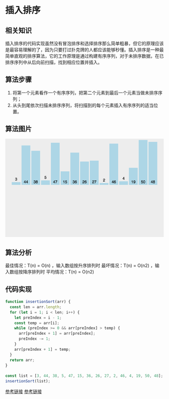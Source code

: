 # 插入排序

## 相关知识

插入排序的代码实现虽然没有冒泡排序和选择排序那么简单粗暴，但它的原理应该是最容易理解的了，因为只要打过扑克牌的人都应该能够秒懂。插入排序是一种最简单直观的排序算法，它的工作原理是通过构建有序序列，对于未排序数据，在已排序序列中从后向前扫描，找到相应位置并插入。

## 算法步骤

1. 将第一个元素看作一个有序序列，把第二个元素到最后一个元素当做未排序序列；
2. 从头到尾依次扫描未排序序列，将扫描到的每个元素插入有序序列的适当位置。

## 算法图片

![算法图片](./img/insertionSort.gif)

## 算法分析

最佳情况：T(n) = O(n) ，输入数组按升序排列时
最坏情况：T(n) = O(n2) ，输入数组按降序排列时
平均情况：T(n) = O(n2)

## 代码实现

```javascript
function insertionSort(arr) {
  const len = arr.length;
  for (let i = 1; i < len; i++) {
    let preIndex = i - 1;
    const temp = arr[i];
    while (preIndex >= 0 && arr[preIndex] > temp) {
      arr[preIndex + 1] = arr[preIndex];
      preIndex -= 1;
    }
    arr[preIndex + 1] = temp;
  }
  return arr;
}

const list = [3, 44, 38, 5, 47, 15, 36, 26, 27, 2, 46, 4, 19, 50, 48];
insertionSort(list);
```

[参考链接]()
[参考链接]()
